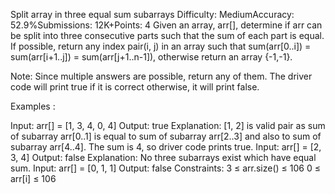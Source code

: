 Split array in three equal sum subarrays
Difficulty: MediumAccuracy: 52.9%Submissions: 12K+Points: 4
Given an array, arr[], determine if arr can be split into three consecutive parts such that the sum of each part is equal. If possible, return any index pair(i, j) in an array such that sum(arr[0..i]) = sum(arr[i+1..j]) = sum(arr[j+1..n-1]), otherwise return an array {-1,-1}.

Note: Since multiple answers are possible, return any of them. The driver code will print true if it is correct otherwise, it will print false.

Examples :

Input:  arr[] = [1, 3, 4, 0, 4]
Output: true
Explanation: [1, 2] is valid pair as sum of subarray arr[0..1] is equal to sum of subarray arr[2..3] and also to sum of subarray arr[4..4]. The sum is 4, so driver code prints true.
Input: arr[] = [2, 3, 4]
Output: false
Explanation: No three subarrays exist which have equal sum.
Input: arr[] = [0, 1, 1]
Output: false
Constraints:
3 ≤ arr.size() ≤ 106
0 ≤ arr[i] ≤ 106